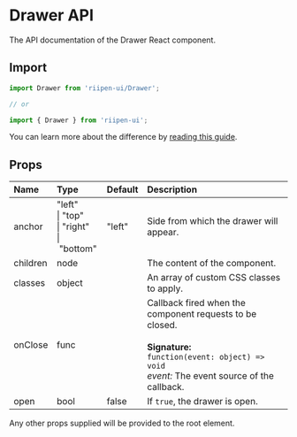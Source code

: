 <!--- This documentation is automatically generated, do not try to edit it. -->

# Drawer API

<p class="description">The API documentation of the Drawer React component.</p>

## Import

```js
import Drawer from 'riipen-ui/Drawer';

// or

import { Drawer } from 'riipen-ui';
```

You can learn more about the difference by [reading this guide](/guides/bundle-size).

## Props

| Name | Type | Default | Description |
|:-----|:-----|:--------|:------------|
| <span class="prop-name">anchor</span> | <span class="prop-type">"left"<br>&#124;&nbsp;"top"<br>&#124;&nbsp;"right"<br>&#124;&nbsp;"bottom"</span> | <span class="prop-default">"left"</span> | Side from which the drawer will appear. |
| <span class="prop-name">children</span> | <span class="prop-type">node</span> |  | The content of the component. |
| <span class="prop-name">classes</span> | <span class="prop-type">object</span> |  | An array of custom CSS classes to apply. |
| <span class="prop-name">onClose</span> | <span class="prop-type">func</span> |  | Callback fired when the component requests to be closed.<br><br>**Signature:**<br>`function(event: object) => void`<br>*event:* The event source of the callback. |
| <span class="prop-name">open</span> | <span class="prop-type">bool</span> | <span class="prop-default">false</span> | If `true`, the drawer is open. |


Any other props supplied will be provided to the root element.